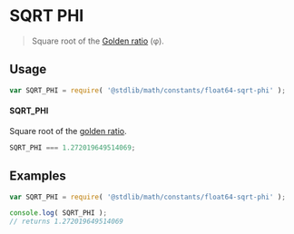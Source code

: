 SQRT PHI
===
> Square root of the [Golden ratio][phi] (φ).

<!-- <usage> -->
## Usage

``` javascript
var SQRT_PHI = require( '@stdlib/math/constants/float64-sqrt-phi' );
```

#### SQRT_PHI

Square root of the [golden ratio][phi].

``` javascript
SQRT_PHI === 1.272019649514069;
```
<!-- </usage> -->

<!-- <examples> -->
## Examples

``` javascript
var SQRT_PHI = require( '@stdlib/math/constants/float64-sqrt-phi' );

console.log( SQRT_PHI );
// returns 1.272019649514069
```
<!-- </examples> -->

<!-- <links> -->
<!-- FIXME -->
[phi]: @stdlib/math/constants/float64-phi
<!-- </links> -->
